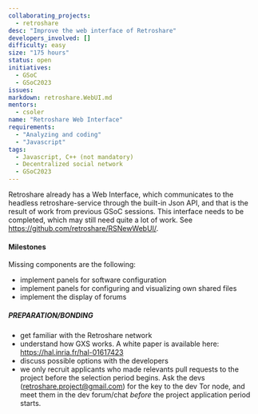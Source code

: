 ```yaml
---
collaborating_projects:
  - retroshare
desc: "Improve the web interface of Retroshare"
developers_involved: []
difficulty: easy
size: "175 hours"
status: open
initiatives:
  - GSoC
  - GSoC2023
issues:
markdown: retroshare.WebUI.md
mentors:
  - csoler
name: "Retroshare Web Interface"
requirements:
  - "Analyzing and coding"
  - "Javascript"
tags:
  - Javascript, C++ (not mandatory)
  - Decentralized social network
  - GSoC2023
---
```


Retroshare already has a Web Interface, which communicates to the headless retroshare-service through the built-in Json API, and that is the result of work from previous GSoC sessions.
This interface needs to be completed, which may still need quite a lot of work. See https://github.com/retroshare/RSNewWebUI/.

#### Milestones

Missing components are the following:

* implement panels for software configuration
* implement panels for configuring and visualizing own shared files 
* implement the display of forums

##### PREPARATION/BONDING

* get familiar with the Retroshare network
* understand how GXS works. A white paper is available here: https://hal.inria.fr/hal-01617423
* discuss possible options with the developers
* we only recruit applicants who made relevants pull requests to the project before the selection period begins. Ask the devs (retroshare.project@gmail.com) for the key to the dev Tor node, and meet them in the dev forum/chat *before* the project application period starts.

